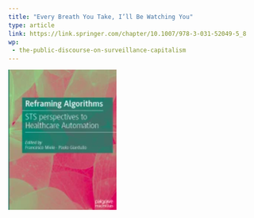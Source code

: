 ```yaml
---
title: "Every Breath You Take, I’ll Be Watching You"
type: article
link: https://link.springer.com/chapter/10.1007/978-3-031-52049-5_8
wp:
 - the-public-discourse-on-surveillance-capitalism
---
```


![{title}](./image.png)
